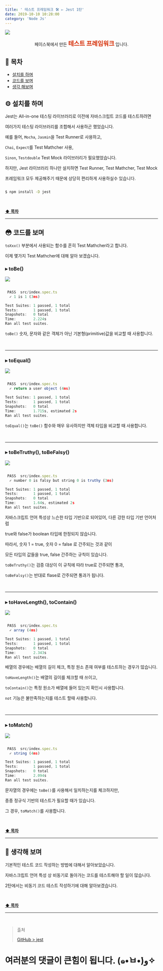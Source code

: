 ```yaml
---
title: ' 테스트 프레임워크 🛠 ▻ Jest 1탄'
date: 2019-10-10 10:28:00
category: 'Node Js'
---
```


![](./images/jest/logo.png)

<center>페이스북에서 만든 <strong style="color:#D52B00; font-size: 20px;">테스트 프레임워크</strong> 입니다.</center>

## **💎 목차**

- [설치를 하며](#️-설치를-하며)
- [코드를 보며](#-코드를-보며)
- [생각 해보며](#-생각해-보며)

## **⚙️ 설치를 하며**

Jest는 All-in-one 테스팅 라이브러리로 이전에 자바스크립트 코드를 테스트하려면

여러가지 테스팅 라이브러리를 조합해서 사용하곤 했었습니다.

예를 들어, `Mocha`, `Jasmin`을 Test Runner로 사용하고,

`Chai`, `Expect`를 Test Mathcher 사용,

`Sinon`, `Testdouble` Test Mock 라이브러리가 필요했었습니다.

하지만, Jest 라이브러리 하나만 설치하면 Test Runner, Test Mathcher, Test Mock

프레임워크 모두 제공해주기 때문에 상당히 편리하게 사용하실수 있습니다.

```sh

$ npm install -D jest

```

<br />

**[⬆ 목차](#-목차)**

<hr />

## **😳 코드를 보며**

`toXxx()` 부분에서 사용되는 함수를 흔히 Test Mathcher라고 합니다.

이제 몇가지 Test Mathcher에 대해 알아 보겠습니다.

### ▸ toBe()

![](./images/jest/1/1.png)
<br />

```js

 PASS  src/index.spec.ts
  ✓ 1 is 1 (3ms)

Test Suites: 1 passed, 1 total
Tests:       1 passed, 1 total
Snapshots:   0 total
Time:        2.224s
Ran all test suites.

```

`toBe()` 숫자, 문자와 같은 객체가 아닌 기본형(primitive)값을 비교할 때 사용합니다.

<br />
<hr />

### ▸ toEqual()

![](./images/jest/1/2.png)
<br />

```js

 PASS  src/index.spec.ts
  ✓ return a user object (4ms)

Test Suites: 1 passed, 1 total
Tests:       1 passed, 1 total
Snapshots:   0 total
Time:        1.715s, estimated 2s
Ran all test suites.

```

`toEqual()`는 `toBe()` 함수와 매우 유사하지만 객체 타입을 비교할 때 사용합니다.

<br />
<hr />

### ▸ toBeTruthy(), toBeFalsy()

![](./images/jest/1/3.png)
<br />

```js

 PASS  src/index.spec.ts
  ✓ number 0 is falsy but string 0 is truthy (3ms)

Test Suites: 1 passed, 1 total
Tests:       1 passed, 1 total
Snapshots:   0 total
Time:        1.64s, estimated 2s
Ran all test suites.

```

자바스크립트 언어 특성상 느슨한 타입 기반으로 되어있어, 다른 강한 타입 기반 언어처럼

true와 false가 boolean 타입에 한정되지 않습니다.

따라서, 숫자 1 = true, 숫자 0 = false 로 간주되는 것과 같이

모든 타입의 값들을 true, false 간주하는 규칙이 있습니다.

`toBeTruthy()`는 검증 대상이 이 규칙에 따라 true로 간주되면 통과,

`toBeFalsy()`는 반대로 flase로 간주되면 통과가 됩니다.

<br />
<hr />

### ▸ toHaveLength(), toContain()

![](./images/jest/1/4.png)
<br />

```js

 PASS  src/index.spec.ts
  ✓ array (4ms)

Test Suites: 1 passed, 1 total
Tests:       1 passed, 1 total
Snapshots:   0 total
Time:        2.343s
Ran all test suites.

```

배열의 경우에는 배열의 길이 체크, 특정 원소 존재 여부를 테스트하는 경우가 많습니다.

`toHaveLength()`는 배열의 길이를 체크할 때 쓰이고,

`toContain()`는 특정 원소가 배열에 들어 있는지 확인시 사용합니다.

`not` 기능은 불만족하는지를 테스트 할때 사용합니다.

<br />
<hr />

### ▸ toMatch()

![](./images/jest/1/5.png)
<br />

```js

 PASS  src/index.spec.ts
  ✓ string (4ms)

Test Suites: 1 passed, 1 total
Tests:       1 passed, 1 total
Snapshots:   0 total
Time:        2.094s
Ran all test suites.

```

문자열의 경우에는 `toBe()`를 사용해서 일치하는지를 체크하지만,

종종 정규식 기반의 테스트가 필요할 때가 있습니다.

그 경우, `toMatch()`를 사용합니다.

<br />

**[⬆ 목차](#-목차)**

<hr />

## **🤔 생각해 보며**

기본적인 테스트 코드 작성하는 방법에 대해서 알아보았습니다.

자바스크립트 언어 특성 상 비동기로 돌아가는 코드를 테스트해야 할 일이 많습니다.

2탄에서는 비동기 코드 테스트 작성하기에 대해 알아보겠습니다.

<br />

**[⬆ 목차](#-목차)**

<hr />

<br />

> 출처
>
> <a href="https://github.com/bynodejs/jest" target="_blank">GitHub > jest</a>

# 여러분의 댓글이 큰힘이 됩니다. (๑•̀ㅂ•́)و✧
